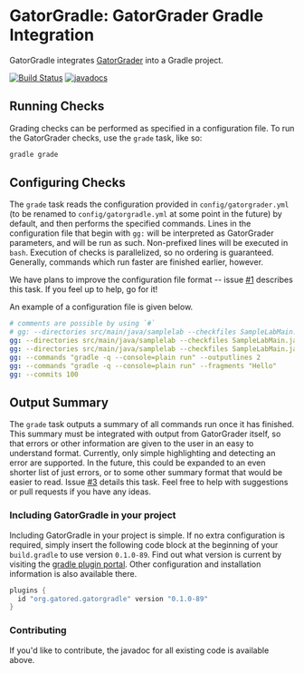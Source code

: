 # GatorGradle: GatorGrader Gradle Integration

GatorGradle integrates [GatorGrader](https://github.com/gkapfham/gatorgrader)
into a Gradle project.

[![Build Status](https://travis-ci.org/gatored/gatorgradle.svg?branch=master)](https://travis-ci.org/gatored/gatorgradle)
[![javadocs](https://gatored.github.io/gatorgradle/docs/docs-status-badge.svg)](https://gatored.github.io/gatorgradle/docs)

## Running Checks

Grading checks can be performed as specified in a configuration file. To run
the GatorGrader checks, use the `grade` task, like so:

```bash
gradle grade
```

## Configuring Checks

The `grade` task reads the configuration provided in `config/gatorgrader.yml`
(to be renamed to `config/gatorgradle.yml` at some point in the future) by
default, and then performs the specified commands. Lines in the configuration
file that begin with `gg:` will be interpreted as GatorGrader parameters, and
will be run as such. Non-prefixed lines will be executed in `bash`. Execution
of checks is parallelized, so no ordering is guaranteed. Generally, commands
which run faster are finished earlier, however.

We have plans to improve the configuration file format -- issue
[#1](https://github.com/gatored/gatorgradle/issues/1) describes this task.
If you feel up to help, go for it!

An example of a configuration file is given below.

```yaml
# comments are possible by using `#`
# gg: --directories src/main/java/samplelab --checkfiles SampleLabMain.java --multicomments 2 --language Java
gg: --directories src/main/java/samplelab --checkfiles SampleLabMain.java --singlecomments 1 --multicomments 2 --language Java
gg: --directories src/main/java/samplelab --checkfiles SampleLabMain.java --fragments println( --fragmentcounts 2
gg: --commands "gradle -q --console=plain run" --outputlines 2
gg: --commands "gradle -q --console=plain run" --fragments "Hello"
gg: --commits 100
```

## Output Summary

The `grade` task outputs a summary of all commands run once it has finished.
This summary must be integrated with output from GatorGrader itself, so that
errors or other information are given to the user in an easy to understand
format. Currently, only simple highlighting and detecting an error are
supported. In the future, this could be expanded to an even shorter list of
just errors, or to some other summary format that would be easier to read.
Issue [#3](https://github.com/gatored/gatorgradle/issues/3) details this task.
Feel free to help with suggestions or pull requests if you have any ideas.

### Including GatorGradle in your project

Including GatorGradle in your project is simple. If no extra configuration is
required, simply insert the following code block at the beginning of your
`build.gradle` to use version `0.1.0-89`. Find out what version is current by
visiting the [gradle plugin portal](https://plugins.gradle.org/plugin/org.gatored.gatorgradle).
Other configuration and installation information is also available there.

```groovy
plugins {
  id "org.gatored.gatorgradle" version "0.1.0-89"
}
```

### Contributing

If you'd like to contribute, the javadoc for all existing code is available above.
